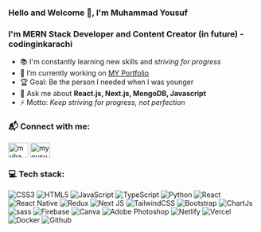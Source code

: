 <!-- <img align="center" src="" /> -->


### Hello and Welcome 👋, I'm Muhammad Yousuf

### I'm MERN Stack Developer and Content Creator (in future) - codinginkarachi

<!-- - 👨🏽‍🎓  -->
<!-- - 🌱  -->
- 📚 I'm constantly learning new skills and _striving for progress_
- 🔭 I’m currently working on [MY Portfolio](https://github.com/MuhammadYousufHere/portfolio-new.git)
- 🏆 Goal: Be the person I needed when I was younger
- 💬 Ask me about **React.js, Next.js, MongoDB, Javascript**
- ⚡ Motto: _Keep striving for progress, not perfection_

<!-- ### 📺 Latest Youtube Videos -->
<!-- YOUTUBE:START -->
<!-- - [User Role-Based Access Control &amp; Permissions in React JS | MERN Stack](https://www.youtube.com/) -->

<!-- YOUTUBE:END -->

<!-- ### ✍️ Latest Blogs posts -->
<!-- BLOG-POST-LIST:START -->

<!-- BLOG-POST-LIST:END -->

### 📬 Connect with me:

<p align="left">

<a href="https://www.linkedin.com/in/muhammadyousuf-here/" target="blank"><img align="center" src="https://raw.githubusercontent.com/rahuldkjain/github-profile-readme-generator/master/src/images/icons/Social/linked-in-alt.svg" alt="muhammad-yousuf" height="30" width="40" /></a>
<a href="https://www.facebook.com/muhammad.yousuf.my" target="blank"><img align="center" src="https://raw.githubusercontent.com/rahuldkjain/github-profile-readme-generator/master/src/images/icons/Social/facebook.svg" alt="myousuf" height="30" width="40" /></a>

</p>




### 💻 Tech stack:
![CSS3](https://img.shields.io/badge/css3-%231572B6.svg?style=for-the-badge&logo=css3&logoColor=white) ![HTML5](https://img.shields.io/badge/html5-%23E34F26.svg?style=for-the-badge&logo=html5&logoColor=white) ![JavaScript](https://img.shields.io/badge/javascript-%23323330.svg?style=for-the-badge&logo=javascript&logoColor=%23F7DF1E)  ![TypeScript](https://img.shields.io/badge/typescript-%2331A8FF.svg?style=for-the-badge&logo=typescript&logoColor=white) ![Python](https://img.shields.io/badge/Python-FFD43B?style=for-the-badge&logo=python&logoColor=blue)  ![React](https://img.shields.io/badge/react-%2320232a.svg?style=for-the-badge&logo=react&logoColor=%2361DAFB) ![React Native](https://img.shields.io/badge/reactnative-%2320232a.svg?style=for-the-badge&logo=react&logoColor=%2361DAFB) ![Redux](https://img.shields.io/badge/Redux-593D88?style=for-the-badge&logo=redux&logoColor=white) ![Next JS](https://img.shields.io/badge/next.js-000000?style=for-the-badge&logo=nextdotjs&logoColor=white) ![TailwindCSS](https://img.shields.io/badge/tailwindcss-%2338B2AC.svg?style=for-the-badge&logo=tailwind-css&logoColor=white)  ![Bootstrap](https://img.shields.io/badge/bootstrap-%23563D7C.svg?style=for-the-badge&logo=bootstrap&logoColor=white) ![ChartJs](https://img.shields.io/badge/Chart.js-FF6384?style=for-the-badge&logo=chartdotjs&logoColor=white) ![sass](https://img.shields.io/badge/Sass-CC6699?style=for-the-badge&logo=sass&logoColor=white) ![Firebase](https://img.shields.io/badge/firebase-ffca28?style=for-the-badge&logo=firebase&logoColor=black) ![Canva](https://img.shields.io/badge/Canva-%2300C4CC.svg?style=for-the-badge&logo=Canva&logoColor=white) ![Adobe Photoshop](https://img.shields.io/badge/adobephotoshop-%2331A8FF.svg?style=for-the-badge&logo=adobephotoshop&logoColor=white)  ![Netlify](https://img.shields.io/badge/netlify-%23000000.svg?style=for-the-badge&logo=netlify&logoColor=#00C7B7) ![Vercel](https://img.shields.io/badge/vercel-%23000000.svg?style=for-the-badge&logo=vercel&logoColor=white) ![Docker](https://img.shields.io/badge/docker-%231572B6.svg?style=for-the-badge&logo=docker&logoColor=white) ![Github](https://img.shields.io/badge/github-%23000000.svg?style=for-the-badge&logo=github&logoColor=white)



